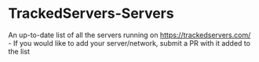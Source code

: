 # TrackedServers-Servers
An up-to-date list of all the servers running on https://trackedservers.com/ - If you would like to add your server/network, submit a PR with it added to the list

